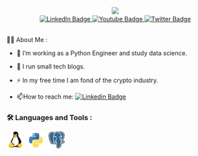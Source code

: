 <div id="header" align="center">
  <img src="https://media.giphy.com/media/VTtANKl0beDFQRLDTh/giphy.gif" width="150">

<div id="badges">
  <a href="https://www.linkedin.com/in/artem-alexeev-9923b1200">
    <img src="https://img.shields.io/badge/LinkedIn-blue?style=for-the-badge&logo=linkedin&logoColor=white" alt="LinkedIn Badge"/>
  </a>
  <a href="https://www.youtube.com/channel/UCBde_5gHkvbRg3EwjamEF6A">
    <img src="https://img.shields.io/badge/YouTube-red?style=for-the-badge&logo=youtube&logoColor=white" alt="Youtube Badge"/>
  </a>
  <a href="https://twitter.com/h1gfun4">
    <img src="https://img.shields.io/badge/Twitter-blue?style=for-the-badge&logo=twitter&logoColor=white" alt="Twitter Badge"/>
  </a>
</div>
  
<img src="https://komarev.com/ghpvc/?username=h1gfun4&style=flat-square&color=blue" alt=""/>


</div>




:man_technologist: About Me :
                                                                                                
- :telescope: I’m working as a Python Engineer and study data science.

- :seedling: I run small tech blogs.

- :zap: In my free time I am fond of the crypto industry.

- :mailbox:How to reach me: [![Linkedin Badge](https://img.shields.io/badge/-h1gfun4-blue?style=flat&logo=Linkedin&logoColor=white)](https://www.linkedin.com/in/artem-alexeev-9923b1200)

### :hammer_and_wrench: Languages and Tools :

<div>
    <img src="https://github.com/devicons/devicon/blob/master/icons/linux/linux-original.svg" title="Linux" alt="Linux" width="40" height="40"/>&nbsp;
    <img src="https://github.com/devicons/devicon/blob/master/icons/python/python-original.svg" title="Python" alt="Python" width="40" height="40"/>&nbsp
    <img src="https://github.com/devicons/devicon/blob/master/icons/postgresql/postgresql-original.svg" title="Postgres" alt="Postgres" width="40" height="40"/>&nbsp

</div>

<!--
**h1gfun4/h1gfun4** is a ✨ _special_ ✨ repository because its `README.md` (this file) appears on your GitHub profile.

Here are some ideas to get you started:

- 🔭 I’m currently working on ...
- 🌱 I’m currently learning ...
- 👯 I’m looking to collaborate on ...
- 🤔 I’m looking for help with ...
- 💬 Ask me about ...
- 📫 How to reach me: ...
- 😄 Pronouns: ...
- ⚡ Fun fact: ...
-->
